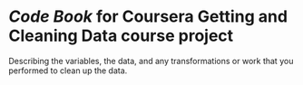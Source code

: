 # *Code Book* for Coursera Getting and Cleaning Data course project
Describing the variables, the data, and any transformations or work that you performed to clean up the data.
